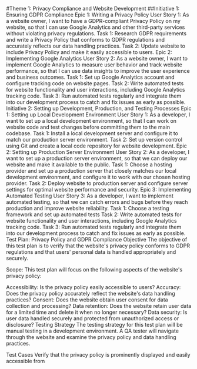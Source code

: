 #Theme 1: Privacy Compliance and Website Development
##Initiative 1: Ensuring GDPR Compliance
Epic 1: Writing a Privacy Policy
User Story 1: As a website owner, I want to have a GDPR-compliant Privacy Policy on my website, so that I can use Google Analytics and other third-party services without violating privacy regulations.
Task 1: Research GDPR requirements and write a Privacy Policy that conforms to GDPR regulations and accurately reflects our data handling practices.
Task 2: Update website to include Privacy Policy and make it easily accessible to users.
Epic 2: Implementing Google Analytics
User Story 2: As a website owner, I want to implement Google Analytics to measure user behavior and track website performance, so that I can use data insights to improve the user experience and business outcomes.
Task 1: Set up Google Analytics account and configure tracking code on website pages.
Task 2: Write automated tests for website functionality and user interactions, including Google Analytics tracking code.
Task 3: Run automated tests regularly and integrate them into our development process to catch and fix issues as early as possible.
Initiative 2: Setting up Development, Production, and Testing Processes
Epic 1: Setting up Local Development Environment
User Story 1: As a developer, I want to set up a local development environment, so that I can work on website code and test changes before committing them to the main codebase.
Task 1: Install a local development server and configure it to match our production server environment.
Task 2: Set up version control using Git and create a local code repository for website development.
Epic 2: Setting up Production Server Environment
User Story 2: As a developer, I want to set up a production server environment, so that we can deploy our website and make it available to the public.
Task 1: Choose a hosting provider and set up a production server that closely matches our local development environment, and configure it to work with our chosen hosting provider.
Task 2: Deploy website to production server and configure server settings for optimal website performance and security.
Epic 3: Implementing Automated Testing
User Story 3: As a developer, I want to implement automated testing, so that we can catch errors and bugs before they reach production and improve website reliability.
Task 1: Choose a testing framework and set up automated tests
Task 2: Write automated tests for website functionality and user interactions, including Google Analytics tracking code.
Task 3: Run automated tests regularly and integrate them into our development process to catch and fix issues as early as possible.
Test Plan: Privacy Policy and GDPR Compliance
Objective
The objective of this test plan is to verify that the website's privacy policy conforms to GDPR regulations and that users' personal data is handled appropriately and securely.

Scope:
This test plan will focus on the following aspects of the website's privacy policy:

Accessibility: Is the privacy policy easily accessible to users?
Accuracy: Does the privacy policy accurately reflect the website's data handling practices?
Consent: Does the website obtain user consent for data collection and processing?
Data retention: Does the website retain user data for a limited time and delete it when no longer necessary?
Data security: Is user data handled securely and protected from unauthorized access or disclosure?
Testing Strategy
The testing strategy for this test plan will be manual testing in a development environment. A QA tester will navigate through the website and examine the privacy policy and data handling practices.

Test Cases
Verify that the privacy policy is prominently displayed and easily accessible from